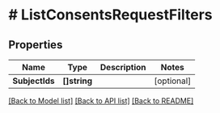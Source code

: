 # # ListConsentsRequestFilters


## Properties 


Name | Type | Description | Notes
------------ | ------------- | ------------- | -------------
**SubjectIds**| **[]string** |   | [optional]


[[Back to Model list]](../../README.md#models) [[Back to API list]](../../README.md#endpoints) [[Back to README]](../../README.md)

